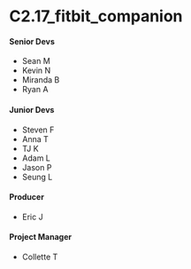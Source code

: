 # C2.17_fitbit_companion

#### Senior Devs
- Sean M
- Kevin N
- Miranda B
- Ryan A

#### Junior Devs
- Steven F
- Anna T
- TJ K
- Adam L
- Jason P
- Seung L

#### Producer
- Eric J

#### Project Manager
- Collette T
